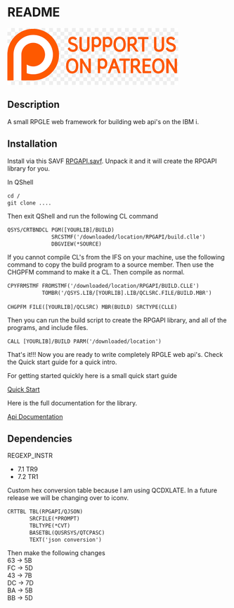 # README

[<img src="./imgs/patreon.png">](https://www.patreon.com/RPGApi)

## Description
A small RPGLE web framework for building web api's on the IBM i.

## Installation
Install via this SAVF [RPGAPI.savf](downloads/RPGAPI.SAVF). Unpack it and it will create the RPGAPI library
for you.

In QShell
```
cd /
git clone ....
```

Then exit QShell and run the following CL command
```
QSYS/CRTBNDCL PGM([YOURLIB]/BUILD)                        
              SRCSTMF('/downloaded/location/RPGAPI/build.clle')
              DBGVIEW(*SOURCE)                         
```

If you cannot compile CL's from the IFS on your machine, use the following command to copy the build program to a source member. Then use the CHGPFM command to make it a CL. Then compile as normal.
```
CPYFRMSTMF FROMSTMF('/downloaded/location/RPGAPI/BUILD.CLLE')
           TOMBR('/QSYS.LIB/[YOURLIB].LIB/QCLSRC.FILE/BUILD.MBR')

CHGPFM FILE([YOURLIB]/QCLSRC) MBR(BUILD) SRCTYPE(CLLE)
```

Then you can run the build script to create the RPGAPI library, and all of the 
programs, and include files.
```
CALL [YOURLIB]/BUILD PARM('/downloaded/location')
```

That's it!!! Now you are ready to write completely RPGLE web api's. Check the 
Quick start guide for a quick intro.

For getting started quickly here is a small quick start guide

[Quick Start](docs/QuickStart.md)

Here is the full documentation for the library.

[Api Documentation](docs/ApiDocumentation.md)


## Dependencies
REGEXP_INSTR 
* 7.1 TR9 
* 7.2 TR1

Custom hex conversion table because I am using QCDXLATE. In a future release we will be changing over to iconv.
```
CRTTBL TBL(RPGAPI/QJSON)       
       SRCFILE(*PROMPT)        
       TBLTYPE(*CVT)           
       BASETBL(QUSRSYS/QTCPASC)
       TEXT('json conversion') 
```
Then make the following changes  
63 -> 5B  
FC -> 5D  
43 -> 7B  
DC -> 7D  
BA -> 5B  
BB -> 5D  